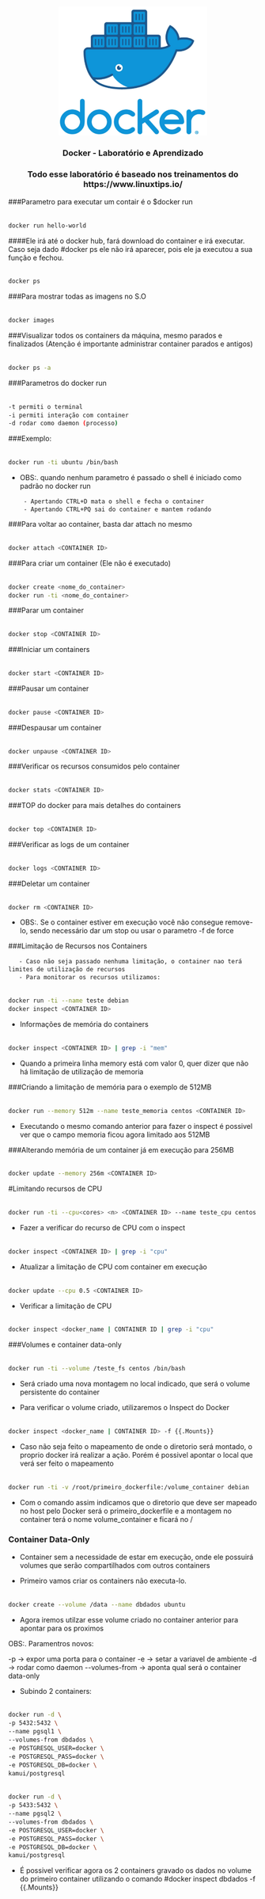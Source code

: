 <br />
<p align="center">
  <a href="https://github.com/othneildrew/Best-README-Template">
    <img src="assets/docker.png" alt="Logo" width="300">
  </a>
  <h3 align="center"> Docker - Laboratório e Aprendizado </h3>
  <h3 align="center"> Todo esse laboratório é baseado nos treinamentos do https://www.linuxtips.io/ </h3>
</p>


###Parametro para executar um contair é o $docker run

```sh

docker run hello-world

```
####Ele irá até o docker hub, fará download do container e irá executar. Caso seja dado #docker ps ele não irá aparecer, pois ele ja executou a sua função e fechou.

```sh

docker ps

```

###Para mostrar todas as imagens no S.O

```sh

docker images

```

###Visualizar todos os containers da máquina, mesmo parados e finalizados (Atenção é importante administrar container parados e antigos)

```sh

docker ps -a

```

###Parametros do docker run

```sh

-t permiti o terminal
-i permiti interação com container
-d rodar como daemon (processo)

```

###Exemplo:

```sh

docker run -ti ubuntu /bin/bash

```

- OBS:. quando nenhum parametro é passado o shell é iniciado como padrão no docker run

       - Apertando CTRL+D mata o shell e fecha o container
       - Apertando CTRL+PQ sai do container e mantem rodando

###Para voltar ao container, basta dar attach no mesmo

```sh

docker attach <CONTAINER ID>

```

###Para criar um container (Ele não é executado)

```sh

docker create <nome_do_container>
docker run -ti <nome_do_container>

```
###Parar um container

```sh

docker stop <CONTAINER ID>

```

###Iniciar um containers

```sh

docker start <CONTAINER ID>

```

###Pausar um container

```sh

docker pause <CONTAINER ID>

```

###Despausar um container

```sh

docker unpause <CONTAINER ID>

```

###Verificar os recursos consumidos pelo container

```sh

docker stats <CONTAINER ID>

```

###TOP do docker para mais detalhes do containers

```sh

docker top <CONTAINER ID>

```

###Verificar as logs de um container

```sh

docker logs <CONTAINER ID>

```

###Deletar um container

```sh

docker rm <CONTAINER ID>

```

  - OBS:. Se o container estiver em execução você não consegue remove-lo, sendo necessário dar um stop ou usar o parametro -f de force


###Limitação de Recursos nos Containers

       - Caso não seja passado nenhuma limitação, o container nao terá limites de utilização de recursos
       - Para monitorar os recursos utilizamos:

```sh

docker run -ti --name teste debian
docker inspect <CONTAINER ID>

```
- Informações de memória do containers
  
```sh

docker inspect <CONTAINER ID> | grep -i "mem"

```
  - Quando a primeira linha memory está com valor 0, quer dizer que não há limitação de utilização de memoria

###Criando a limitação de memória para o exemplo de 512MB

```sh

docker run --memory 512m --name teste_memoria centos <CONTAINER ID>

```

  - Executando o mesmo comando anterior para fazer o inspect é possivel ver que o campo memoria ficou agora limitado aos 512MB

###Alterando memória de um container já em execução para 256MB

```sh

docker update --memory 256m <CONTAINER ID>

```
#Limitando recursos de CPU

```sh

docker run -ti --cpu<cores> <n> <CONTAINER ID> --name teste_cpu centos

```
  - Fazer a verificar do recurso de CPU com o inspect
  
```sh

docker inspect <CONTAINER ID> | grep -i "cpu"

```

  - Atualizar a limitação de CPU com container em execução

```sh

docker update --cpu 0.5 <CONTAINER ID>

```
  - Verificar a limitação de CPU

```sh

docker inspect <docker_name | CONTAINER ID | grep -i "cpu"

```
###Volumes e container data-only


```sh

docker run -ti --volume /teste_fs centos /bin/bash

```
  - Será criado uma nova montagem no local indicado, que será o volume persistente do container

  - Para verificar o volume criado, utilizaremos o Inspect do Docker

```sh

docker inspect <docker_name | CONTAINER ID> -f {{.Mounts}}

```

  - Caso não seja feito o mapeamento de onde o diretorio será montado, o proprio docker irá realizar a ação. Porém é possivel apontar o local que verá ser feito o mapeamento

```sh

docker run -ti -v /root/primeiro_dockerfile:/volume_container debian

```

  - Com o comando assim indicamos que o diretorio que deve ser mapeado no host pelo Docker será o primeiro_dockerfile e a montagem no container terá o nome volume_container e ficará no /

### Container Data-Only

  - Container sem a necessidade de estar em execução, onde ele possuirá volumes que serão compartilhados com outros containers

  - Primeiro vamos criar os containers não executa-lo.
  
```sh

docker create --volume /data --name dbdados ubuntu 

```

  - Agora iremos utilzar esse volume criado no container anterior para apontar para os proximos

OBS:. Paramentros novos:

-p -> expor uma porta para o container
-e -> setar a variavel de ambiente
-d -> rodar como daemon
--volumes-from -> aponta qual será o container data-only

  - Subindo 2 containers:

```sh

docker run -d \
-p 5432:5432 \
--name pgsql1 \
--volumes-from dbdados \
-e POSTGRESQL_USER=docker \
-e POSTGRESQL_PASS=docker \
-e POSTGRESQL_DB=docker \
kamui/postgresql

```

```sh

docker run -d \
-p 5433:5432 \
--name pgsql2 \
--volumes-from dbdados \
-e POSTGRESQL_USER=docker \
-e POSTGRESQL_PASS=docker \
-e POSTGRESQL_DB=docker \
kamui/postgresql

```

  - É possivel verificar agora os 2 containers gravado os dados no volume do primeiro container utilizando o comando #docker inspect dbdados -f {{.Mounts}}

